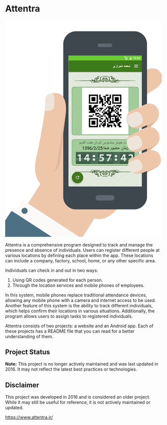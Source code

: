 # Attentra

![Attentra Image](https://github.com/Meysam-Arab/Attentra/blob/main/Website/attentra/public/style/main/img/book1.png)

Attentra is a comprehensive program designed to track and manage the presence and absence of individuals. Users can register different people at various locations by defining each place within the app. These locations can include a company, factory, school, home, or any other specific area.

Individuals can check in and out in two ways: 
1. Using QR codes generated for each person. 
2. Through the location services and mobile phones of employees.

In this system, mobile phones replace traditional attendance devices, allowing any mobile phone with a camera and internet access to be used. Another feature of this system is the ability to track different individuals, which helps confirm their locations in various situations. Additionally, the program allows users to assign tasks to registered individuals.

Attentra consists of two projects: a website and an Android app. Each of these projects has a README file that you can read for a better understanding of them.

## Project Status
**Note:** This project is no longer actively maintained and was last updated in 2016. It may not reflect the latest best practices or technologies.

## Disclaimer
This project was developed in 2016 and is considered an older project. While it may still be useful for reference, it is not actively maintained or updated.

https://www.attentra.ir/

